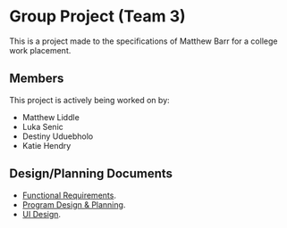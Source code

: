 # Group Project (Team 3)
This is a project made to the specifications of Matthew Barr for a college work placement.

## Members
This project is actively being worked on by:
- Matthew Liddle
- Luka Senic
- Destiny Uduebholo
- Katie Hendry

## Design/Planning Documents
- [Functional Requirements](https://docs.google.com/document/d/1FSt6DkBHOHqRnllZgG6vStf6bFxIDjk9lYepAUKDvAk/edit).
- [Program Design & Planning](https://gla.sharepoint.com/:w:/r/sites/FoundationApprentices2020/_layouts/15/Doc.aspx?sourcedoc=%7B17524730-3B01-401C-BFD6-3DD0F874E57E%7D&file=planning.docx&action=default&mobileredirect=true).
- [UI Design](https://gla.sharepoint.com/sites/FoundationApprentices2020/Shared%20Documents/Forms/AllItems.aspx?id=%2Fsites%2FFoundationApprentices2020%2FShared%20Documents%2FUI%20designs%2Epdf&parent=%2Fsites%2FFoundationApprentices2020%2FShared%20Documents).
